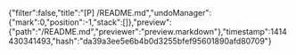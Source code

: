 {"filter":false,"title":"[P] /README.md","undoManager":{"mark":0,"position":-1,"stack":[]},"preview":{"path":"/README.md","previewer":"preview.markdown"},"timestamp":1414430341493,"hash":"da39a3ee5e6b4b0d3255bfef95601890afd80709"}